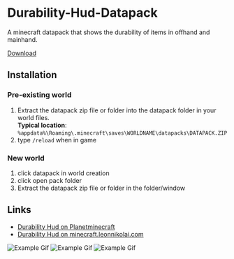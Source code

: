 # Durability-Hud-Datapack
A minecraft datapack that shows the durability of items in offhand and mainhand.

[Download](https://github.com/LeonNikolai/Durability-Hud-Datapack/releases)
## Installation
### Pre-existing world
1. Extract the datapack zip file or folder into the datapack folder in your world files.<br>
**Typical location**: `%appdata%\Roaming\.minecraft\saves\WORLDNAME\datapacks\DATAPACK.ZIP`
2. type `/reload` when in game
### New world
1. click datapack in world creation
2. click open pack folder
3. Extract the datapack zip file or folder in the folder/window
## Links
* [Durability Hud on Planetminecraft](https://planetminecraft.com/mod/durability-hud)
* [Durability Hud on minecraft.leonnikolai.com](http://minecraft.leonnikolai.com)

![Example Gif](https://media.giphy.com/media/iFmqKlMh30gHKcVxzI/giphy.gif)
![Example Gif](https://media.giphy.com/media/fUqiW1LhOkTJcNxdpj/giphy.gif)
![Example Gif](https://media.giphy.com/media/UqezqrR5BeMCnBIp67/giphy.gif)
